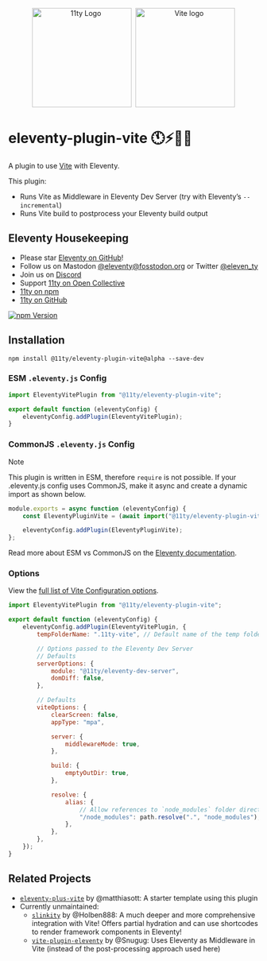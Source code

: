 <p align="center"><img src="https://www.11ty.dev/img/logo-github.svg" width="200" height="200" alt="11ty Logo">&#160;&#160;<img src="https://v1.image.11ty.dev/https%3A%2F%2Fvitejs.dev%2Flogo.svg/png/200x200/" alt="Vite logo" width="200" height="200"></p>

# eleventy-plugin-vite 🕚⚡️🎈🐀

A plugin to use [Vite](https://vitejs.dev/) with Eleventy.

This plugin:

- Runs Vite as Middleware in Eleventy Dev Server (try with Eleventy’s `--incremental`)
- Runs Vite build to postprocess your Eleventy build output

## Eleventy Housekeeping

- Please star [Eleventy on GitHub](https://github.com/11ty/eleventy/)!
- Follow us on Mastodon [@eleventy@fosstodon.org](https://fosstodon.org/@eleventy) or Twitter [@eleven_ty](https://twitter.com/eleven_ty)
- Join us on [Discord](https://www.11ty.dev/blog/discord/)
- Support [11ty on Open Collective](https://opencollective.com/11ty)
- [11ty on npm](https://www.npmjs.com/org/11ty)
- [11ty on GitHub](https://github.com/11ty)

[![npm Version](https://img.shields.io/npm/v/@11ty/eleventy-plugin-vite.svg?style=for-the-badge)](https://www.npmjs.com/package/@11ty/eleventy-plugin-vite)

## Installation

```
npm install @11ty/eleventy-plugin-vite@alpha --save-dev
```

### ESM `.eleventy.js` Config

```js
import EleventyVitePlugin from "@11ty/eleventy-plugin-vite";

export default function (eleventyConfig) {
	eleventyConfig.addPlugin(EleventyVitePlugin);
}
```

### CommonJS `.eleventy.js` Config

> [!NOTE]
> This plugin is written in ESM, therefore `require` is not possible. If your .eleventy.js config uses CommonJS, make it async and create a dynamic import as shown below.

```js
module.exports = async function (eleventyConfig) {
	const EleventyPluginVite = (await import("@11ty/eleventy-plugin-vite")).default;

	eleventyConfig.addPlugin(EleventyPluginVite);
};
```

Read more about ESM vs CommonJS on the [Eleventy documentation](https://www.11ty.dev/docs/cjs-esm/).

### Options

View the [full list of Vite Configuration options](https://vitejs.dev/config/).

```js
import EleventyVitePlugin from "@11ty/eleventy-plugin-vite";

export default function (eleventyConfig) {
	eleventyConfig.addPlugin(EleventyVitePlugin, {
		tempFolderName: ".11ty-vite", // Default name of the temp folder

		// Options passed to the Eleventy Dev Server
		// Defaults
		serverOptions: {
			module: "@11ty/eleventy-dev-server",
			domDiff: false,
		},

		// Defaults
		viteOptions: {
			clearScreen: false,
			appType: "mpa",

			server: {
				middlewareMode: true,
			},

			build: {
				emptyOutDir: true,
			},

			resolve: {
				alias: {
					// Allow references to `node_modules` folder directly
					"/node_modules": path.resolve(".", "node_modules"),
				},
			},
		},
	});
}
```

## Related Projects

- [`eleventy-plus-vite`](https://github.com/matthiasott/eleventy-plus-vite) by @matthiasott: A starter template using this plugin
- Currently unmaintained:
  - [`slinkity`](https://slinkity.dev/) by @Holben888: A much deeper and more comprehensive integration with Vite! Offers partial hydration and can use shortcodes to render framework components in Eleventy!
  - [`vite-plugin-eleventy`](https://www.npmjs.com/package/vite-plugin-eleventy) by @Snugug: Uses Eleventy as Middleware in Vite (instead of the post-processing approach used here)
